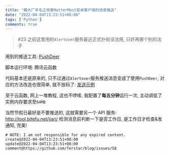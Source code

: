 ```yaml
---
title: "薅大厂羊毛之改善MatterMost安卓客户端的消息推送"
date: "2022-04-04T13:23:51+08:00"
tags: ['Python']
comments: true
---
```


> #23 之前这里用的`Alertover`服务最近正式扑街没法用, 只好再挪个别的法子

用到的推送工具: [PushDeer](https://github.com/easychen/pushdeer)

脚本运行环境: 腾讯云函数

代码基本还是原来的, 只不过通过`Alertover`服务推送消息变成了使用`PushDeer`, 对应的方法改造也很简单, 就不放码了: [发送示例](https://github.com/easychen/pushdeer#%E5%8F%91%E9%80%81%E5%AE%9E%E4%BE%8B)

至于云函数, 网上一堆教程, 这也不啰嗦, 我配置了**每五分钟**运行一次, 主动调低了实例内存要求至`64MB`

当然节假日最好是不要推送的, 这就需要另一个 API 服务: http://tool.bitefu.net/jiari/ 检测消息前判断一下是否工作日, 是工作日才检查&发通知, 完美!



```
# NOTE: I am not responsible for any expired content.
create@2022-04-04T13:23:51+08:00
update@2022-04-04T13:23:51+08:00
comment@https://github.com/ferstar/blog/issues/58
```
